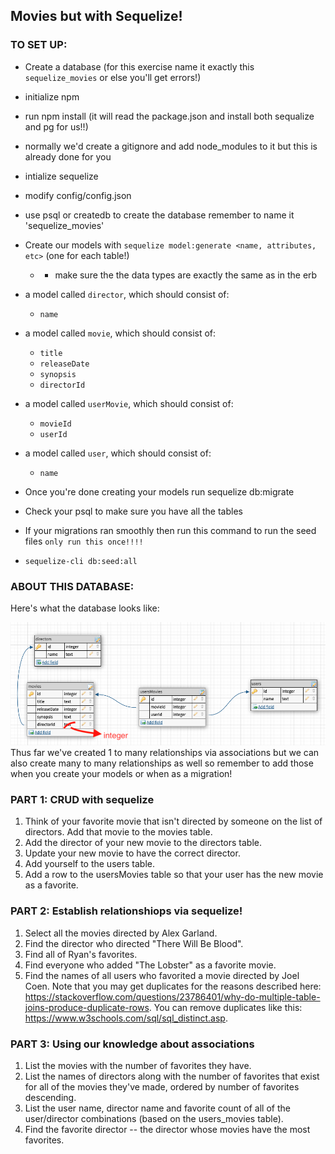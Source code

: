 ## Movies but with Sequelize!

### TO SET UP:

- Create a database (for this exercise name it exactly this `sequelize_movies` or else you'll get errors!)

- initialize npm
- run npm install (it will read the package.json and install both sequalize and pg for us!!)
- normally we'd create a gitignore and add node_modules to it but this is already done for you
- intialize sequelize
- modify config/config.json
- use psql or createdb to create the database remember to name it 'sequelize_movies'
- Create our models with `sequelize model:generate <name, attributes, etc>` (one for each table!)
  - - make sure the the data types are exactly the same as in the erb
- a model called `director`, which should consist of:
  - `name`
- a model called `movie`, which should consist of:

  - `title`
  - `releaseDate`
  - `synopsis`
  - `directorId`

- a model called `userMovie`, which should consist of:

  - `movieId`
  - `userId`

- a model called `user`, which should consist of:

  - `name`

- Once you're done creating your models run sequelize db:migrate
- Check your psql to make sure you have all the tables
- If your migrations ran smoothly then run this command to run the seed files `only run this once!!!!`
- `sequelize-cli db:seed:all`

### ABOUT THIS DATABASE:

Here's what the database looks like:

![erd](./erd.png)
Thus far we've created 1 to many relationships via associations but we can also create many to many relationships as well so remember to add those when you create your models or when as a migration!

### PART 1: CRUD with sequelize

1. Think of your favorite movie that isn't directed by someone on the list of directors. Add that movie to the movies table.
1. Add the director of your new movie to the directors table.
1. Update your new movie to have the correct director.
1. Add yourself to the users table.
1. Add a row to the usersMovies table so that your user has the new movie as a favorite.

### PART 2: Establish relationshiops via sequelize!

1. Select all the movies directed by Alex Garland.
2. Find the director who directed "There Will Be Blood".
3. Find all of Ryan's favorites.
4. Find everyone who added "The Lobster" as a favorite movie.
5. Find the names of all users who favorited a movie directed by Joel Coen. Note that you may get duplicates for the reasons described here: https://stackoverflow.com/questions/23786401/why-do-multiple-table-joins-produce-duplicate-rows. You can remove duplicates like this: https://www.w3schools.com/sql/sql_distinct.asp.

### PART 3: Using our knowledge about associations

1. List the movies with the number of favorites they have.
2. List the names of directors along with the number of favorites that exist for all of the movies they've made, ordered by number of favorites descending.
3. List the user name, director name and favorite count of all of the user/director combinations (based on the users_movies table).
4. Find the favorite director -- the director whose movies have the most favorites.
